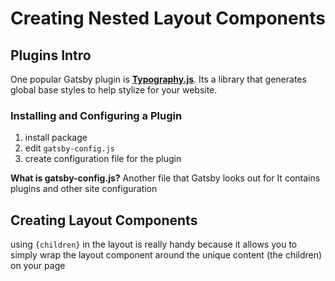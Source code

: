 # Creating Nested Layout Components

## Plugins Intro

One popular Gatsby plugin is [**Typography.js**](https://kyleamathews.github.io/typography.js/).
Its a library that generates global base styles to help stylize for your website.

### Installing and Configuring a Plugin
1. install package
2. edit `gatsby-config.js`
3. create configuration file for the plugin

**What is gatsby-config.js?**
Another file that Gatsby looks out for
It contains plugins and other site configuration

## Creating Layout Components
using `{children}` in the layout is really handy because it allows you to simply wrap the layout component around the unique content (the children) on your page


